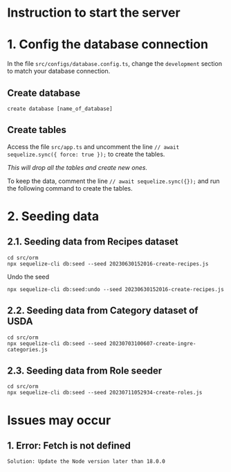 # Instruction to start the server

# 1. Config the database connection

In the file `src/configs/database.config.ts`, change the `development` section to match your database connection.

## Create database

```
create database [name_of_database]
```

## Create tables

Access the file `src/app.ts` and uncomment the line `// await sequelize.sync({ force: true });` to create the tables.

_This will drop all the tables and create new ones._

To keep the data, comment the line `// await sequelize.sync({});` and run the following command to create the tables.

# 2. Seeding data

## 2.1. Seeding data from Recipes dataset

```
cd src/orm
npx sequelize-cli db:seed --seed 20230630152016-create-recipes.js
```

Undo the seed

```
npx sequelize-cli db:seed:undo --seed 20230630152016-create-recipes.js
```

## 2.2. Seeding data from Category dataset of USDA

```
cd src/orm
npx sequelize-cli db:seed --seed 20230703100607-create-ingre-categories.js
```

## 2.3. Seeding data from Role seeder

```
cd src/orm
npx sequelize-cli db:seed --seed 20230711052934-create-roles.js
```

# Issues may occur

## 1. Error: Fetch is not defined

    Solution: Update the Node version later than 18.0.0
